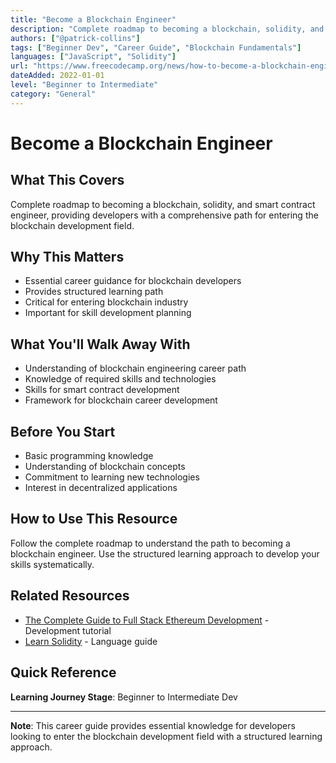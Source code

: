 ```yaml
---
title: "Become a Blockchain Engineer"
description: "Complete roadmap to becoming a blockchain, solidity, and smart contract engineer"
authors: ["@patrick-collins"]
tags: ["Beginner Dev", "Career Guide", "Blockchain Fundamentals"]
languages: ["JavaScript", "Solidity"]
url: "https://www.freecodecamp.org/news/how-to-become-a-blockchain-engineer/"
dateAdded: 2022-01-01
level: "Beginner to Intermediate"
category: "General"
---
```


# Become a Blockchain Engineer

## What This Covers

Complete roadmap to becoming a blockchain, solidity, and smart contract engineer, providing developers with a comprehensive path for entering the blockchain development field.

## Why This Matters

- Essential career guidance for blockchain developers
- Provides structured learning path
- Critical for entering blockchain industry
- Important for skill development planning

## What You'll Walk Away With

- Understanding of blockchain engineering career path
- Knowledge of required skills and technologies
- Skills for smart contract development
- Framework for blockchain career development

## Before You Start

- Basic programming knowledge
- Understanding of blockchain concepts
- Commitment to learning new technologies
- Interest in decentralized applications

## How to Use This Resource

Follow the complete roadmap to understand the path to becoming a blockchain engineer. Use the structured learning approach to develop your skills systematically.

## Related Resources

- [The Complete Guide to Full Stack Ethereum Development](https://www.freecodecamp.org/news/full-stack-ethereum-development/) - Development tutorial
- [Learn Solidity](https://cryptodevhub.io/learn/solidity) - Language guide

## Quick Reference

**Learning Journey Stage**: Beginner to Intermediate Dev

---

**Note**: This career guide provides essential knowledge for developers looking to enter the blockchain development field with a structured learning approach. 